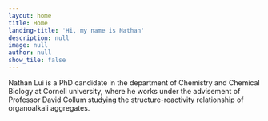 ```yaml
---
layout: home
title: Home
landing-title: 'Hi, my name is Nathan'
description: null
image: null
author: null
show_tile: false
---
```


Nathan Lui is a PhD candidate in the department of Chemistry and Chemical Biology at Cornell university, where he works under the advisement of Professor David Collum studying the structure-reactivity relationship of organoalkali aggregates.

